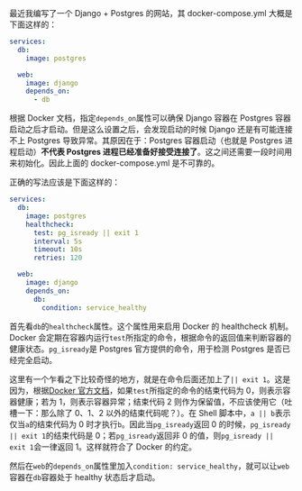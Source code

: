最近我编写了一个 Django + Postgres 的网站，其 docker-compose.yml 大概是下面这样的：

```yml
services:
  db:
    image: postgres

  web:
    image: django
    depends_on:
      - db
```

根据 Docker 文档，指定`depends_on`属性可以确保 Django 容器在 Postgres 容器启动之后才启动。但是这么设置之后，会发现启动的时候 Django 还是有可能连接不上 Postgres 导致异常。其原因在于：Postgres 容器启动（也就是 Postgres 进程启动）**不代表 Postgres 进程已经准备好接受连接了**。这之间还需要一段时间用来初始化。因此上面的 docker-compose.yml 是不可靠的。

正确的写法应该是下面这样的：

```yml
services:
  db:
    image: postgres
    healthcheck:
      test: pg_isready || exit 1
      interval: 5s
      timeout: 10s
      retries: 120

  web:
    image: django
    depends_on:
      db:
        condition: service_healthy
```

首先看`db`的`healthcheck`属性。这个属性用来启用 Docker 的 healthcheck 机制。Docker 会定期在容器内运行`test`所指定的命令，根据命令的返回值来判断容器的健康状态。`pg_isready`是 Postgres 官方提供的命令，用于检测 Postgres 是否已经完全启动。

这里有一个乍看之下比较奇怪的地方，就是在命令后面还加上了`|| exit 1`。这是因为，根据[Docker 官方文档](https://docs.docker.com/reference/dockerfile/#healthcheck)，如果`test`所指定的命令的结束代码为 0，则表示容器健康；若为 1，则表示容器异常；结束代码 2 则作为保留值，不应该使用它（吐槽一下：那么除了 0、1、2 以外的结束代码呢？）。在 Shell 脚本中，`a || b`表示仅当`a`的结束代码为 0 时才执行`b`。因此当`pg_isready`返回 0 的时候，`pg_isready || exit 1`的结束代码是 0；若`pg_isready`返回非 0 的值，则`pg_isready || exit 1`会一律返回 1。这样就符合了 Docker 的约定。

然后在`web`的`depends_on`属性里加入`condition: service_healthy`，就可以让`web`容器在`db`容器处于 healthy 状态后才启动。
